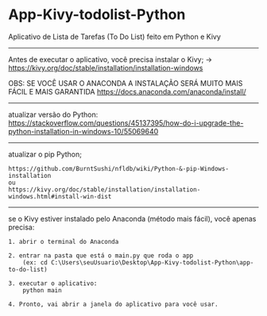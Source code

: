 # App-Kivy-todolist-Python
Aplicativo de Lista de Tarefas (To Do List) feito em Python e Kivy

------
Antes de executar o aplicativo, você precisa instalar o Kivy;
-> https://kivy.org/doc/stable/installation/installation-windows

OBS: SE VOCÊ USAR O ANACONDA A INSTALAÇÃO SERÁ MUITO MAIS FÁCIL E MAIS GARANTIDA
https://docs.anaconda.com/anaconda/install/


------
atualizar versão do Python:
	https://stackoverflow.com/questions/45137395/how-do-i-upgrade-the-python-installation-in-windows-10/55069640


------
atualizar o pip Python;

	https://github.com/BurntSushi/nfldb/wiki/Python-&-pip-Windows-installation
	ou
	https://kivy.org/doc/stable/installation/installation-windows.html#install-win-dist
------



se o Kivy estiver instalado pelo Anaconda (método mais fácil), você apenas precisa:

	1. abrir o terminal do Anaconda
	
	2. entrar na pasta que está o main.py que roda o app
		(ex: cd C:\Users\seuUsuario\Desktop\App-Kivy-todolist-Python\app-to-do-list)
		
	3. executar o aplicativo:
		python main
	
	4. Pronto, vai abrir a janela do aplicativo para você usar.
